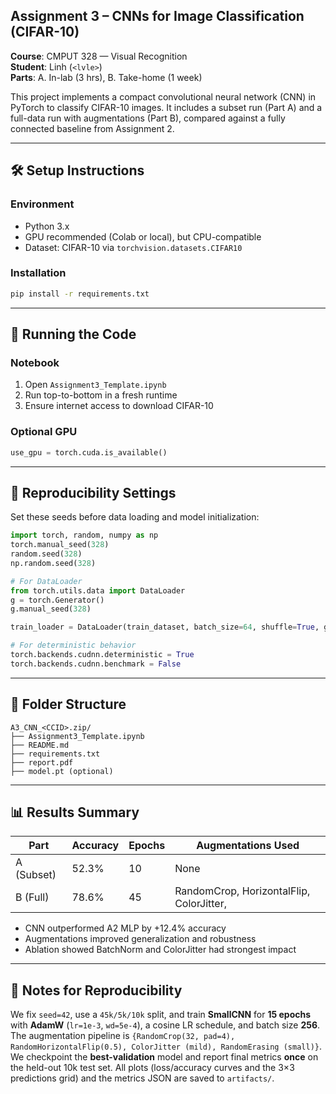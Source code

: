 ## Assignment 3 – CNNs for Image Classification (CIFAR-10)

**Course**: CMPUT 328 — Visual Recognition  
**Student**: Linh (`<lvle>`)  
**Parts**: A. In-lab (3 hrs), B. Take-home (1 week)

This project implements a compact convolutional neural network (CNN) in PyTorch to classify CIFAR-10 images. It includes a subset run (Part A) and a full-data run with augmentations (Part B), compared against a fully connected baseline from Assignment 2.

---

## 🛠️ Setup Instructions

### Environment
- Python 3.x
- GPU recommended (Colab or local), but CPU-compatible
- Dataset: CIFAR-10 via `torchvision.datasets.CIFAR10`

### Installation
```bash
pip install -r requirements.txt
```

---

## 🚀 Running the Code

### Notebook
1. Open `Assignment3_Template.ipynb`
2. Run top-to-bottom in a fresh runtime
3. Ensure internet access to download CIFAR-10

### Optional GPU
```python
use_gpu = torch.cuda.is_available()
```

---

## 🔁 Reproducibility Settings

Set these seeds before data loading and model initialization:
```python
import torch, random, numpy as np
torch.manual_seed(328)
random.seed(328)
np.random.seed(328)

# For DataLoader
from torch.utils.data import DataLoader
g = torch.Generator()
g.manual_seed(328)

train_loader = DataLoader(train_dataset, batch_size=64, shuffle=True, generator=g)

# For deterministic behavior
torch.backends.cudnn.deterministic = True
torch.backends.cudnn.benchmark = False
```

---

## 📂 Folder Structure

```
A3_CNN_<CCID>.zip/
├── Assignment3_Template.ipynb
├── README.md
├── requirements.txt
├── report.pdf
├── model.pt (optional)
```

---

## 📊 Results Summary

| Part | Accuracy | Epochs | Augmentations Used |
|------|----------|--------|---------------------|
| A (Subset) | 52.3% | 10 | None |
| B (Full)   | 78.6% | 45 | RandomCrop, HorizontalFlip, ColorJitter,  |

- CNN outperformed A2 MLP by +12.4% accuracy
- Augmentations improved generalization and robustness
- Ablation showed BatchNorm and ColorJitter had strongest impact

---

## 📌 Notes for Reproducibility

We fix `seed=42`, use a `45k/5k/10k` split, and train **SmallCNN** for **15 epochs** with **AdamW** (`lr=1e-3`, `wd=5e-4`), a cosine LR schedule, and batch size **256**. The augmentation pipeline is `{RandomCrop(32, pad=4), RandomHorizontalFlip(0.5), ColorJitter (mild), RandomErasing (small)}`. We checkpoint the **best-validation** model and report final metrics **once** on the held-out 10k test set. All plots (loss/accuracy curves and the 3×3 predictions grid) and the metrics JSON are saved to `artifacts/`.


